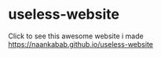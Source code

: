 # useless-website

Click to see this awesome website i made
https://naankabab.github.io/useless-website
